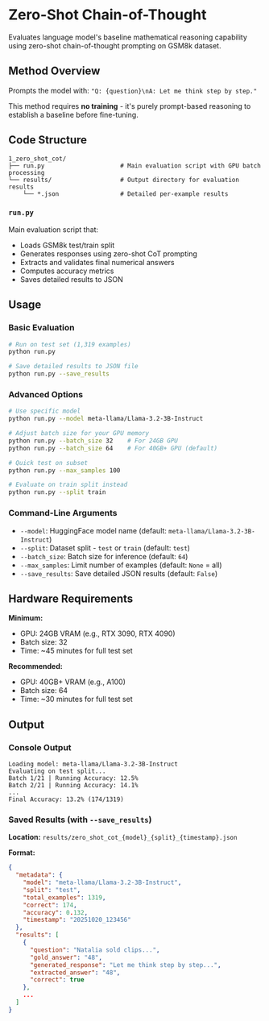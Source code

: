# Zero-Shot Chain-of-Thought

Evaluates language model's baseline mathematical reasoning capability using zero-shot chain-of-thought prompting on GSM8k dataset.

## Method Overview

Prompts the model with: `"Q: {question}\nA: Let me think step by step."`

This method requires **no training** - it's purely prompt-based reasoning to establish a baseline before fine-tuning.

## Code Structure

```
1_zero_shot_cot/
├── run.py                     # Main evaluation script with GPU batch processing
└── results/                   # Output directory for evaluation results
    └── *.json                 # Detailed per-example results
```

### `run.py`
Main evaluation script that:
- Loads GSM8k test/train split
- Generates responses using zero-shot CoT prompting
- Extracts and validates final numerical answers
- Computes accuracy metrics
- Saves detailed results to JSON

## Usage

### Basic Evaluation
```bash
# Run on test set (1,319 examples)
python run.py

# Save detailed results to JSON file
python run.py --save_results
```

### Advanced Options
```bash
# Use specific model
python run.py --model meta-llama/Llama-3.2-3B-Instruct

# Adjust batch size for your GPU memory
python run.py --batch_size 32    # For 24GB GPU
python run.py --batch_size 64    # For 40GB+ GPU (default)

# Quick test on subset
python run.py --max_samples 100

# Evaluate on train split instead
python run.py --split train
```

### Command-Line Arguments
- `--model`: HuggingFace model name (default: `meta-llama/Llama-3.2-3B-Instruct`)
- `--split`: Dataset split - `test` or `train` (default: `test`)
- `--batch_size`: Batch size for inference (default: `64`)
- `--max_samples`: Limit number of examples (default: `None` = all)
- `--save_results`: Save detailed JSON results (default: `False`)

## Hardware Requirements

**Minimum:**
- GPU: 24GB VRAM (e.g., RTX 3090, RTX 4090)
- Batch size: 32
- Time: ~45 minutes for full test set

**Recommended:**
- GPU: 40GB+ VRAM (e.g., A100)
- Batch size: 64
- Time: ~30 minutes for full test set

## Output

### Console Output
```
Loading model: meta-llama/Llama-3.2-3B-Instruct
Evaluating on test split...
Batch 1/21 | Running Accuracy: 12.5%
Batch 2/21 | Running Accuracy: 14.1%
...
Final Accuracy: 13.2% (174/1319)
```

### Saved Results (with `--save_results`)
**Location:** `results/zero_shot_cot_{model}_{split}_{timestamp}.json`

**Format:**
```json
{
  "metadata": {
    "model": "meta-llama/Llama-3.2-3B-Instruct",
    "split": "test",
    "total_examples": 1319,
    "correct": 174,
    "accuracy": 0.132,
    "timestamp": "20251020_123456"
  },
  "results": [
    {
      "question": "Natalia sold clips...",
      "gold_answer": "48",
      "generated_response": "Let me think step by step...",
      "extracted_answer": "48",
      "correct": true
    },
    ...
  ]
}
```
